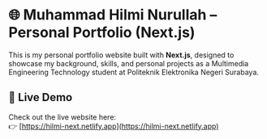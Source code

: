 # 🌐 Muhammad Hilmi Nurullah – Personal Portfolio (Next.js)

This is my personal portfolio website built with **Next.js**, designed to showcase my background, skills, and personal projects as a Multimedia Engineering Technology student at Politeknik Elektronika Negeri Surabaya.

## 📸 Live Demo

Check out the live website here:  
👉 [https://hilmi-next.netlify.app](https://hilmi-next.netlify.app)
